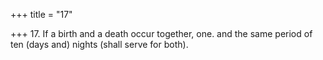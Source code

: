 +++
title = "17"

+++
17. If a birth and a death occur together, one. and the same period of ten (days and) nights (shall serve for both).
